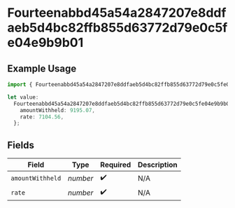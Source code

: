 # Fourteenabbd45a54a2847207e8ddfaeb5d4bc82ffb855d63772d79e0c5fe04e9b9b01

## Example Usage

```typescript
import { Fourteenabbd45a54a2847207e8ddfaeb5d4bc82ffb855d63772d79e0c5fe04e9b9b01 } from "@wingspan/payments/sdk/models/shared";

let value:
  Fourteenabbd45a54a2847207e8ddfaeb5d4bc82ffb855d63772d79e0c5fe04e9b9b01 = {
    amountWithheld: 9195.07,
    rate: 7104.56,
  };
```

## Fields

| Field              | Type               | Required           | Description        |
| ------------------ | ------------------ | ------------------ | ------------------ |
| `amountWithheld`   | *number*           | :heavy_check_mark: | N/A                |
| `rate`             | *number*           | :heavy_check_mark: | N/A                |